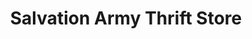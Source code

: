 ---
title: "Salvation Army Thrift Store"
url: /lufkin/salvation-army-thrift-store/
shop: charity
---